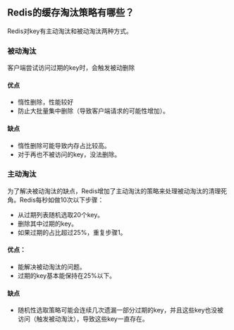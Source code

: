 ## Redis的缓存淘汰策略有哪些？
Redis对key有主动淘汰和被动淘汰两种方式。
### 被动淘汰
客户端尝试访问过期的key时，会触发被动删除
#### 优点

- 惰性删除，性能较好
- 防止大批量集中删除（导致客户端请求的可能性增加）。

#### 缺点

- 惰性删除可能导致内存占比较高。
- 对于再也不被访问的key，没法删除。

### 主动淘汰
为了解决被动淘汰的缺点，Redis增加了主动淘汰的策略来处理被动淘汰的清理死角。Redis每秒如做10次以下步骤：

- 从过期列表随机选取20个key。
- 删除其中过期的key。
- 如果过期的占比超过25%，重复步骤1。

#### 优点：

- 能解决被动淘汰的问题。
- 过期的key基本能保持在25%以下。

#### 缺点

- 随机性选取策略可能会连续几次遗漏一部分过期的key，并且这些key也没被访问（触发被动淘汰），导致这些key一直存在。